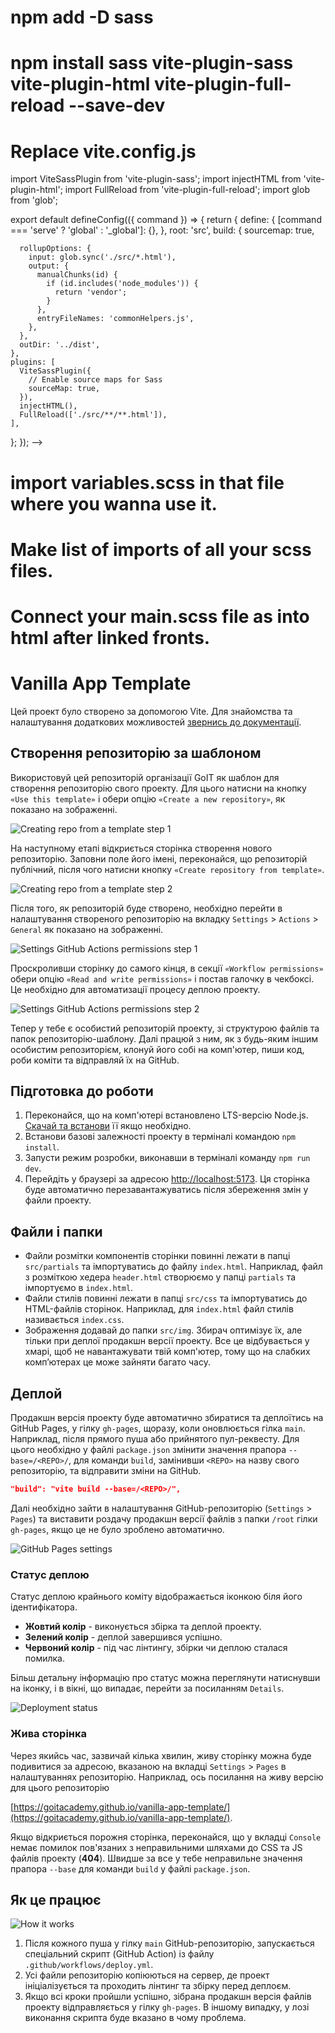 <!-- ================ SASS settings  ================== -->

# npm add -D sass

# npm install sass vite-plugin-sass vite-plugin-html vite-plugin-full-reload --save-dev

# Replace vite.config.js

<!--
// vite.config.js

import { defineConfig } from 'vite';
import glob from 'glob';
import injectHTML from 'vite-plugin-html-inject';
import FullReload from 'vite-plugin-full-reload';
import ViteSassPlugin from 'vite-plugin-sass';

export default defineConfig(({ command }) => {
  return {
    define: {
      [command === 'serve' ? 'global' : '_global']: {},
    },
    root: 'src',
    build: {
      sourcemap: true,

      rollupOptions: {
        input: glob.sync('./src/*.html'),
        output: {
          manualChunks(id) {
            if (id.includes('node_modules')) {
              return 'vendor';
            }
          },
          entryFileNames: 'commonHelpers.js',
        },
      },
      outDir: '../dist',
    },
    plugins: [
      ViteSassPlugin({
        // Enable source maps for Sass
        sourceMap: true,
      }),
      injectHTML(),
      FullReload(['./src/**/**.html']),
    ],
    css: {
      // Extract CSS into a separate file during development
      extract: true,
    },
  };
});

 -->

import ViteSassPlugin from 'vite-plugin-sass'; import injectHTML from
'vite-plugin-html'; import FullReload from 'vite-plugin-full-reload'; import
glob from 'glob';

export default defineConfig(({ command }) => { return { define: { [command ===
'serve' ? 'global' : '_global']: {}, }, root: 'src', build: { sourcemap: true,

      rollupOptions: {
        input: glob.sync('./src/*.html'),
        output: {
          manualChunks(id) {
            if (id.includes('node_modules')) {
              return 'vendor';
            }
          },
          entryFileNames: 'commonHelpers.js',
        },
      },
      outDir: '../dist',
    },
    plugins: [
      ViteSassPlugin({
        // Enable source maps for Sass
        sourceMap: true,
      }),
      injectHTML(),
      FullReload(['./src/**/**.html']),
    ],

}; }); -->

# import variables.scss in that file where you wanna use it.

<!-- @import '../base/variables';

body {
  background-color: $primary-font-color;
  font-family: $primary-font;
  font-weight: 400;
  font-size: 12px;
  line-height: 1.33333;
  letter-spacing: 0.04em;
  color: $primary-font-color;
} -->

# Make list of imports of all your scss files.

<!-- @import url('./base/_variables.scss');
@import url('./utils/_modern-normalize.scss');
@import url('./utils/_reset.scss');
@import url('./utils/_hidden.scss');
@import url('./components/_loader.container.scss');
@import url('./components/_body.scss');
@import url('./components/_form.scss');
@import url('./components/_gallery.scss');
 -->

# Connect your main.scss file as <link> into html after linked fronts.

<!-- <link rel="stylesheet" href="./sass/main.scss" /> -->

<!-- ================================================== -->

# Vanilla App Template

Цей проект було створено за допомогою Vite. Для знайомства та налаштування
додаткових можливостей [звернись до документації](https://vitejs.dev/).

## Створення репозиторію за шаблоном

Використовуй цей репозиторій організації GoIT як шаблон для створення
репозиторію свого проекту. Для цього натисни на кнопку `«Use this template»` і
обери опцію `«Create a new repository»`, як показано на зображенні.

![Creating repo from a template step 1](./assets/template-step-1.png)

На наступному етапі відкриється сторінка створення нового репозиторію. Заповни
поле його імені, переконайся, що репозиторій публічний, після чого натисни
кнопку `«Create repository from template»`.

![Creating repo from a template step 2](./assets/template-step-2.png)

Після того, як репозиторій буде створено, необхідно перейти в налаштування
створеного репозиторію на вкладку `Settings` > `Actions` > `General` як показано
на зображенні.

![Settings GitHub Actions permissions step 1](./assets/gh-actions-perm-1.png)

Проскроливши сторінку до самого кінця, в секції `«Workflow permissions»` обери
опцію `«Read and write permissions»` і постав галочку в чекбоксі. Це необхідно
для автоматизації процесу деплою проекту.

![Settings GitHub Actions permissions step 2](./assets/gh-actions-perm-2.png)

Тепер у тебе є особистий репозиторій проекту, зі структурою файлів та папок
репозиторію-шаблону. Далі працюй з ним, як з будь-яким іншим особистим
репозиторієм, клонуй його собі на комп'ютер, пиши код, роби коміти та відправляй
їх на GitHub.

## Підготовка до роботи

1. Переконайся, що на комп'ютері встановлено LTS-версію Node.js.
   [Скачай та встанови](https://nodejs.org/en/) її якщо необхідно.
2. Встанови базові залежності проекту в терміналі командою `npm install`.
3. Запусти режим розробки, виконавши в терміналі команду `npm run dev`.
4. Перейдіть у браузері за адресою
   [http://localhost:5173](http://localhost:5173). Ця сторінка буде автоматично
   перезавантажуватись після збереження змін у файли проекту.

## Файли і папки

- Файли розмітки компонентів сторінки повинні лежати в папці `src/partials` та
  імпортуватись до файлу `index.html`. Наприклад, файл з розміткою хедера
  `header.html` створюємо у папці `partials` та імпортуємо в `index.html`.
- Файли стилів повинні лежати в папці `src/css` та імпортуватись до HTML-файлів
  сторінок. Наприклад, для `index.html` файл стилів називається `index.css`.
- Зображення додавай до папки `src/img`. Збирач оптимізує їх, але тільки при
  деплої продакшн версії проекту. Все це відбувається у хмарі, щоб не
  навантажувати твій комп'ютер, тому що на слабких компʼютерах це може зайняти
  багато часу.

## Деплой

Продакшн версія проекту буде автоматично збиратися та деплоїтись на GitHub
Pages, у гілку `gh-pages`, щоразу, коли оновлюється гілка `main`. Наприклад,
після прямого пуша або прийнятого пул-реквесту. Для цього необхідно у файлі
`package.json` змінити значення прапора `--base=/<REPO>/`, для команди `build`,
замінивши `<REPO>` на назву свого репозиторію, та відправити зміни на GitHub.

```json
"build": "vite build --base=/<REPO>/",
```

Далі необхідно зайти в налаштування GitHub-репозиторію (`Settings` > `Pages`) та
виставити роздачу продакшн версії файлів з папки `/root` гілки `gh-pages`, якщо
це не було зроблено автоматично.

![GitHub Pages settings](./assets/repo-settings.png)

### Статус деплою

Статус деплою крайнього коміту відображається іконкою біля його ідентифікатора.

- **Жовтий колір** - виконується збірка та деплой проекту.
- **Зелений колір** - деплой завершився успішно.
- **Червоний колір** - під час лінтингу, збірки чи деплою сталася помилка.

Більш детальну інформацію про статус можна переглянути натиснувши на іконку, і в
вікні, що випадає, перейти за посиланням `Details`.

![Deployment status](./assets/deploy-status.png)

### Жива сторінка

Через якийсь час, зазвичай кілька хвилин, живу сторінку можна буде подивитися за
адресою, вказаною на вкладці `Settings` > `Pages` в налаштуваннях репозиторію.
Наприклад, ось посилання на живу версію для цього репозиторію

[https://goitacademy.github.io/vanilla-app-template/](https://goitacademy.github.io/vanilla-app-template/).

Якщо відкриється порожня сторінка, переконайся, що у вкладці `Console` немає
помилок пов'язаних з неправильними шляхами до CSS та JS файлів проекту
(**404**). Швидше за все у тебе неправильне значення прапора `--base` для
команди `build` у файлі `package.json`.

## Як це працює

![How it works](./assets/how-it-works.png)

1. Після кожного пуша у гілку `main` GitHub-репозиторію, запускається
   спеціальний скрипт (GitHub Action) із файлу `.github/workflows/deploy.yml`.
2. Усі файли репозиторію копіюються на сервер, де проект ініціалізується та
   проходить лінтинг та збірку перед деплоєм.
3. Якщо всі кроки пройшли успішно, зібрана продакшн версія файлів проекту
   відправляється у гілку `gh-pages`. В іншому випадку, у лозі виконання скрипта
   буде вказано в чому проблема.
